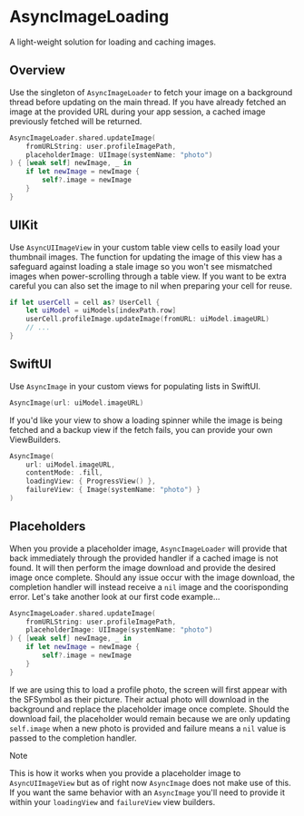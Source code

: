 # AsyncImageLoading

A light-weight solution for loading and caching images.

## Overview

Use the singleton of `AsyncImageLoader` to fetch your image on a background thread before updating on the main thread. If you have already fetched an image at the provided URL during your app session, a cached image previously fetched will be returned.

```swift
AsyncImageLoader.shared.updateImage(
    fromURLString: user.profileImagePath, 
    placeholderImage: UIImage(systemName: "photo")
) { [weak self] newImage, _ in
    if let newImage = newImage {
        self?.image = newImage
    }
}
```

## UIKit

Use `AsyncUIImageView` in your custom table view cells to easily load your thumbnail images. The function for updating the image of this view has a safeguard against loading a stale image so you won't see mismatched images when power-scrolling through a table view. If you want to be extra careful you can also set the image to nil when preparing your cell for reuse. 

```swift
if let userCell = cell as? UserCell {
    let uiModel = uiModels[indexPath.row]
    userCell.profileImage.updateImage(fromURL: uiModel.imageURL)
    // ...
}
```

## SwiftUI

Use `AsyncImage` in your custom views for populating lists in SwiftUI. 

```swift
AsyncImage(url: uiModel.imageURL)
```

If you'd like your view to show a loading spinner while the image is being fetched and a backup view if the fetch fails, you can provide your own ViewBuilders.

```swift
AsyncImage(
    url: uiModel.imageURL,
    contentMode: .fill,
    loadingView: { ProgressView() },
    failureView: { Image(systemName: "photo") }
)
```

## Placeholders

When you provide a placeholder image, `AsyncImageLoader` will provide that back immediately through the provided handler if a cached image is not found. It will then perform the image download and provide the desired image once complete. Should any issue occur with the image download, the completion handler will instead receive a `nil` image and the coorisponding error. Let's take another look at our first code example...

```swift
AsyncImageLoader.shared.updateImage(
    fromURLString: user.profileImagePath, 
    placeholderImage: UIImage(systemName: "photo")
) { [weak self] newImage, _ in
    if let newImage = newImage {
        self?.image = newImage
    }
}
```

If we are using this to load a profile photo, the screen will first appear with the SFSymbol as their picture. Their actual photo will download in the background and replace the placeholder image once complete. Should the download fail, the placeholder would remain because we are only updating `self.image` when a new photo is provided and failure means a `nil` value is passed to the completion handler. 

> [!NOTE]
> This is how it works when you provide a placeholder image to `AsyncUIImageView` but as of right now `AsyncImage` does not make use of this. If you want the same behavior with an `AsyncImage` you'll need to provide it within your `loadingView` and `failureView` view builders.
